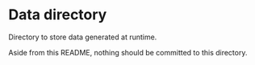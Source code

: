 # Data directory
Directory to store data generated at runtime.

Aside from this README, nothing should be committed to this directory.
